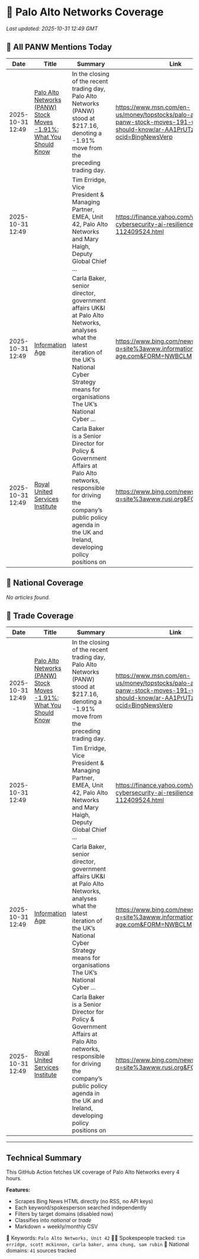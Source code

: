 # 🔐 Palo Alto Networks Coverage

_Last updated: 2025-10-31 12:49 GMT_

## 📌 All PANW Mentions Today

| Date | Title | Summary | Link |
|------|--------|---------|------|
| 2025-10-31 12:49 | [Palo Alto Networks (PANW) Stock Moves -1.91%: What You Should Know](https://www.msn.com/en-us/money/topstocks/palo-alto-networks-panw-stock-moves-191-what-you-should-know/ar-AA1PrUTz?ocid=BingNewsVerp) | In the closing of the recent trading day, Palo Alto Networks (PANW) stood at $217.16, denoting a -1.91% move from the preceding trading day. | https://www.msn.com/en-us/money/topstocks/palo-alto-networks-panw-stock-moves-191-what-you-should-know/ar-AA1PrUTz?ocid=BingNewsVerp |
| 2025-10-31 12:49 | [](https://finance.yahoo.com/video/experts-cybersecurity-ai-resilience-112409524.html) | Tim Erridge, Vice President & Managing Partner, EMEA, Unit 42, Palo Alto Networks and Mary Haigh, Deputy Global Chief ... | https://finance.yahoo.com/video/experts-cybersecurity-ai-resilience-112409524.html |
| 2025-10-31 12:49 | [Information Age](https://www.bing.com/news/search?q=site%3awww.information-age.com&FORM=NWBCLM) | Carla Baker, senior director, government affairs UK&I at Palo Alto Networks, analyses what the latest iteration of the UK’s National Cyber Strategy means for organisations The UK’s National Cyber ... | https://www.bing.com/news/search?q=site%3awww.information-age.com&FORM=NWBCLM |
| 2025-10-31 12:49 | [Royal United Services Institute](https://www.bing.com/news/search?q=site%3awww.rusi.org&FORM=NWBCLM) | Carla Baker is a Senior Director for Policy & Government Affairs at Palo Alto networks, responsible for driving the company’s public policy agenda in the UK and Ireland, developing policy positions on | https://www.bing.com/news/search?q=site%3awww.rusi.org&FORM=NWBCLM |

## 📰 National Coverage

_No articles found._

## 📘 Trade Coverage

| Date | Title | Summary | Link |
|------|--------|---------|------|
| 2025-10-31 12:49 | [Palo Alto Networks (PANW) Stock Moves -1.91%: What You Should Know](https://www.msn.com/en-us/money/topstocks/palo-alto-networks-panw-stock-moves-191-what-you-should-know/ar-AA1PrUTz?ocid=BingNewsVerp) | In the closing of the recent trading day, Palo Alto Networks (PANW) stood at $217.16, denoting a -1.91% move from the preceding trading day. | https://www.msn.com/en-us/money/topstocks/palo-alto-networks-panw-stock-moves-191-what-you-should-know/ar-AA1PrUTz?ocid=BingNewsVerp |
| 2025-10-31 12:49 | [](https://finance.yahoo.com/video/experts-cybersecurity-ai-resilience-112409524.html) | Tim Erridge, Vice President & Managing Partner, EMEA, Unit 42, Palo Alto Networks and Mary Haigh, Deputy Global Chief ... | https://finance.yahoo.com/video/experts-cybersecurity-ai-resilience-112409524.html |
| 2025-10-31 12:49 | [Information Age](https://www.bing.com/news/search?q=site%3awww.information-age.com&FORM=NWBCLM) | Carla Baker, senior director, government affairs UK&I at Palo Alto Networks, analyses what the latest iteration of the UK’s National Cyber Strategy means for organisations The UK’s National Cyber ... | https://www.bing.com/news/search?q=site%3awww.information-age.com&FORM=NWBCLM |
| 2025-10-31 12:49 | [Royal United Services Institute](https://www.bing.com/news/search?q=site%3awww.rusi.org&FORM=NWBCLM) | Carla Baker is a Senior Director for Policy & Government Affairs at Palo Alto networks, responsible for driving the company’s public policy agenda in the UK and Ireland, developing policy positions on | https://www.bing.com/news/search?q=site%3awww.rusi.org&FORM=NWBCLM |


---

## Technical Summary

This GitHub Action fetches UK coverage of Palo Alto Networks every 4 hours.

**Features:**
- Scrapes Bing News HTML directly (no RSS, no API keys)
- Each keyword/spokesperson searched independently
- Filters by target domains (disabled now)
- Classifies into _national_ or _trade_
- Markdown + weekly/monthly CSV

📌 Keywords: `Palo Alto Networks, Unit 42`
🧑‍💼 Spokespeople tracked: `tim erridge, scott mckinnon, carla baker, anna chung, sam rubin`
📰 National domains: `41` sources tracked

